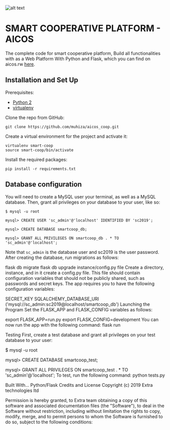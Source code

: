 ![alt text](http://178.128.19.71/static/new/images/final.png)

# SMART COOPERATIVE PLATFORM - AICOS
The complete code for smart cooperative platform, Build all functionalities with as a Web Platform With Python and Flask, which you can find on aicos.rw [here](http://www.aicos.rw/).

## Installation and Set Up
Prerequisites:

* [Python 2](https://www.python.org/)
* [virtualenv](https://virtualenv.pypa.io/en/latest/)

Clone the repo from GitHub:
```
git clone https://github.com/muhiza/aicos_coop.git
```

Create a virtual environment for the project and activate it:
```
virtualenv smart-coop
source smart-coop/bin/activate
```
Install the required packages:
```
pip install -r requirements.txt
```
## Database configuration
You will need to create a MySQL user your terminal, as well as a MySQL database. Then, grant all privileges on your database to your user, like so:
```
$ mysql -u root

mysql> CREATE USER 'sc_admin'@'localhost' IDENTIFIED BY 'sc2019';

mysql> CREATE DATABASE smartcoop_db;

mysql> GRANT ALL PRIVILEGES ON smartcoop_db . * TO 'sc_admin'@'localhost';
```
Note that ```sc_admin``` is the database user and sc2019 is the user password. After creating the database, run migrations as follows:

flask db migrate
flask db upgrade
instance/config.py file
Create a directory, instance, and in it create a config.py file. This file should contain configuration variables that should not be publicly shared, such as passwords and secret keys. The app requires you to have the following configuration variables:

SECRET_KEY
SQLALCHEMY_DATABASE_URI ('mysql://sc_admin:sc2019@localhost/smartcoop_db')
Launching the Program
Set the FLASK_APP and FLASK_CONFIG variables as follows:

export FLASK_APP=run.py
export FLASK_CONFIG=development
You can now run the app with the following command: flask run

Testing
First, create a test database and grant all privileges on your test database to your user:

$ mysql -u root

mysql> CREATE DATABASE smartcoop_test;

mysql> GRANT ALL PRIVILEGES ON smartcoop_test . * TO 'sc_admin'@'localhost';
To test, run the following command: python tests.py

Built With...
Python/Flask
Credits and License
Copyright (c) 2019 Extra technologies ltd

Permission is hereby granted, to Extra team obtaining a copy of this software and associated documentation files (the "Software"), to deal in the Software without restriction, including without limitation the rights to copy, modify, merge, and to permit persons to whom the Software is furnished to do so, subject to the following conditions:

